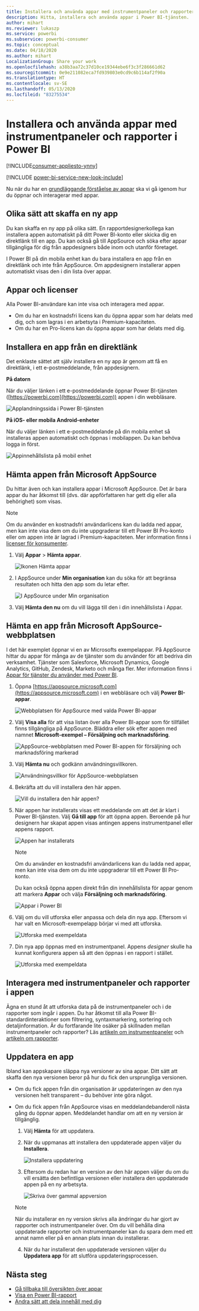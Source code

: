 ```yaml
---
title: Installera och använda appar med instrumentpaneler och rapporter i Power BI
description: Hitta, installera och använda appar i Power BI-tjänsten.
author: mihart
ms.reviewer: lukaszp
ms.service: powerbi
ms.subservice: powerbi-consumer
ms.topic: conceptual
ms.date: 04/18/2020
ms.author: mihart
LocalizationGroup: Share your work
ms.openlocfilehash: a38b3aa72c37d10ce19344ebe6f3c3f286661d62
ms.sourcegitcommit: 0e9e211082eca7fd939803e0cd9c6b114af2f90a
ms.translationtype: HT
ms.contentlocale: sv-SE
ms.lasthandoff: 05/13/2020
ms.locfileid: "83275534"
---
```

# <a name="install-and-use-apps-with-dashboards-and-reports-in-power-bi"></a>Installera och använda appar med instrumentpaneler och rapporter i Power BI

[!INCLUDE[consumer-appliesto-ynny](../includes/consumer-appliesto-ynny.md)]

[!INCLUDE [power-bi-service-new-look-include](../includes/power-bi-service-new-look-include.md)]

Nu när du har en [grundläggande förståelse av appar](end-user-apps.md) ska vi gå igenom hur du öppnar och interagerar med appar. 

## <a name="ways-to-get-a-new-app"></a>Olika sätt att skaffa en ny app
Du kan skaffa en ny app på olika sätt. En rapportdesignerkollega kan installera appen automatiskt på ditt Power BI-konto eller skicka dig en direktlänk till en app. Du kan också gå till AppSource och söka efter appar tillgängliga för dig från appdesigners både inom och utanför företaget. 

I Power BI på din mobila enhet kan du bara installera en app från en direktlänk och inte från AppSource. Om appdesignern installerar appen automatiskt visas den i din lista över appar.

## <a name="apps-and-licenses"></a>Appar och licenser
Alla Power BI-användare kan inte visa och interagera med appar. 
- Om du har en kostnadsfri licens kan du öppna appar som har delats med dig, och som lagras i en arbetsyta i Premium-kapaciteten.
- Om du har en Pro-licens kan du öppna appar som har delats med dig.

## <a name="install-an-app-from-a-direct-link"></a>Installera en app från en direktlänk
Det enklaste sättet att själv installera en ny app är genom att få en direktlänk, i ett e-postmeddelande, från appdesignern.  

**På datorn** 

När du väljer länken i ett e-postmeddelande öppnar Power BI-tjänsten ([https://powerbi.com](https://powerbi.com)) appen i din webbläsare. 

![Applandningssida i Power BI-tjänsten](./media/end-user-app-view/power-bi-app-from-link.png)

**På iOS- eller mobila Android-enheter** 

När du väljer länken i ett e-postmeddelande på din mobila enhet så installeras appen automatiskt och öppnas i mobilappen. Du kan behöva logga in först. 

![Appinnehållslista på mobil enhet](./media/end-user-app-view/power-bi-ios.png)

## <a name="get-the-app-from-microsoft-appsource"></a>Hämta appen från Microsoft AppSource
Du hittar även och kan installera appar i Microsoft AppSource. Det är bara appar du har åtkomst till (dvs. där appförfattaren har gett dig eller alla behörighet) som visas. 

> [!NOTE]
> Om du använder en kostnadsfri användarlicens kan du ladda ned appar, men kan inte visa dem om du inte uppgraderar till ett Power BI Pro-konto eller om appen inte är lagrad i Premium-kapaciteten. Mer information finns i [licenser för konsumenter](end-user-license.md).

1. Välj **Appar**  > **Hämta appar**. 
   
    ![Ikonen Hämta appar](./media/end-user-app-view/power-bi-get-app2.png)    
2. I AppSource under **Min organisation** kan du söka för att begränsa resultaten och hitta den app som du letar efter.
   
    ![I AppSource under Min organisation](./media/end-user-app-view/power-bi-opportunity-app.png)
3. Välj **Hämta den nu** om du vill lägga till den i din innehållslista i Appar. 

## <a name="get-an-app-from-the-microsoft-appsource-website"></a>Hämta en app från Microsoft AppSource-webbplatsen 

I det här exemplet öppnar vi en av Microsofts exempelappar. På AppSource hittar du appar för många av de tjänster som du använder för att bedriva din verksamhet.  Tjänster som Salesforce, Microsoft Dynamics, Google Analytics, GitHub, Zendesk, Marketo och många fler. Mer information finns i [Appar för tjänster du använder med Power BI](../connect-data/service-connect-to-services.md). 

1. Öppna [https://appsource.microsoft.com](https://appsource.microsoft.com) i en webbläsare och välj **Power BI-appar**.

    ![Webbplatsen för AppSource med valda Power BI-appar  ](./media/end-user-apps/power-bi-appsource.png)


2. Välj **Visa alla** för att visa listan över alla Power BI-appar som för tillfället finns tillgängliga på AppSource. Bläddra eller sök efter appen med namnet **Microsoft-exempel – Försäljning och marknadsföring**.

    ![AppSource-webbplatsen med Power BI-appen för försäljning och marknadsföring markerad  ](./media/end-user-apps/power-bi-appsource-samples.png)

3. Välj **Hämta nu** och godkänn användningsvillkoren.

    ![Användningsvillkor för AppSource-webbplatsen ](./media/end-user-apps/power-bi-permission.png)


4. Bekräfta att du vill installera den här appen.

    ![Vill du installera den här appen?  ](./media/end-user-apps/power-bi-app-install.png)

5. När appen har installerats visas ett meddelande om att det är klart i Power BI-tjänsten. Välj **Gå till app** för att öppna appen. Beroende på hur designern har skapat appen visas antingen appens instrumentpanel eller appens rapport.



    ![Appen har installerats ](./media/end-user-apps/power-bi-app-ready.png)

    > [!NOTE]
    > Om du använder en kostnadsfri användarlicens kan du ladda ned appar, men kan inte visa dem om du inte uppgraderar till ett Power BI Pro-konto. 

    Du kan också öppna appen direkt från din innehållslista för appar genom att markera **Appar** och välja **Försäljning och marknadsföring**.

    ![Appar i Power BI](./media/end-user-apps/power-bi-apps.png)


6. Välj om du vill utforska eller anpassa och dela din nya app. Eftersom vi har valt en Microsoft-exempelapp börjar vi med att utforska. 

    ![Utforska med exempeldata](./media/end-user-apps/power-bi-explore.png)

7.  Din nya app öppnas med en instrumentpanel. Appens *designer* skulle ha kunnat konfigurera appen så att den öppnas i en rapport i stället.  

    ![Utforska med exempeldata](./media/end-user-apps/power-bi-new-app.png)


## <a name="interact-with-the-dashboards-and-reports-in-the-app"></a>Interagera med instrumentpaneler och rapporter i appen
Ägna en stund åt att utforska data på de instrumentpaneler och i de rapporter som ingår i appen. Du har åtkomst till alla Power BI-standardinteraktioner som filtrering, syntaxmarkering, sortering och detaljinformation.  Är du fortfarande lite osäker på skillnaden mellan instrumentpaneler och rapporter?  Läs [artikeln om instrumentpaneler](end-user-dashboards.md) och [artikeln om rapporter](end-user-reports.md).  

## <a name="update-an-app"></a>Uppdatera en app 

Ibland kan appskapare släppa nya versioner av sina appar. Ditt sätt att skaffa den nya versionen beror på hur du fick den ursprungliga versionen. 

* Om du fick appen från din organisation är uppdateringen av den nya versionen helt transparent – du behöver inte göra något. 

* Om du fick appen från AppSource visas en meddelandebanderoll nästa gång du öppnar appen. Meddelandet handlar om att en ny version är tillgänglig. 

    1. Välj **Hämta** för att uppdatera.  

        <!--![App update notification](./media/end-user-app-view/power-bi-new-app-version-notification.png) -->

    2. När du uppmanas att installera den uppdaterade appen väljer du **Installera**. 

        ![Installera uppdatering](./media/end-user-app-view/power-bi-install.png) 

    3. Eftersom du redan har en version av den här appen väljer du om du vill ersätta den befintliga versionen eller installera den uppdaterade appen på en ny arbetsyta.   

        ![Skriva över gammal appversion](./media/end-user-app-view/power-bi-already-installed.png) 


    > [!NOTE] 
    > När du installerar en ny version skrivs alla ändringar du har gjort av rapporter och instrumentpaneler över. Om du vill behålla dina uppdaterade rapporter och instrumentpaneler kan du spara dem med ett annat namn eller på en annan plats innan du installerar. 

    4. När du har installerat den uppdaterade versionen väljer du **Uppdatera app** för att slutföra uppdateringsprocessen. 


## <a name="next-steps"></a>Nästa steg
* [Gå tillbaka till översikten över appar](end-user-apps.md)
* [Visa en Power BI-rapport](end-user-report-open.md)
* [Andra sätt att dela innehåll med dig](end-user-shared-with-me.md)

